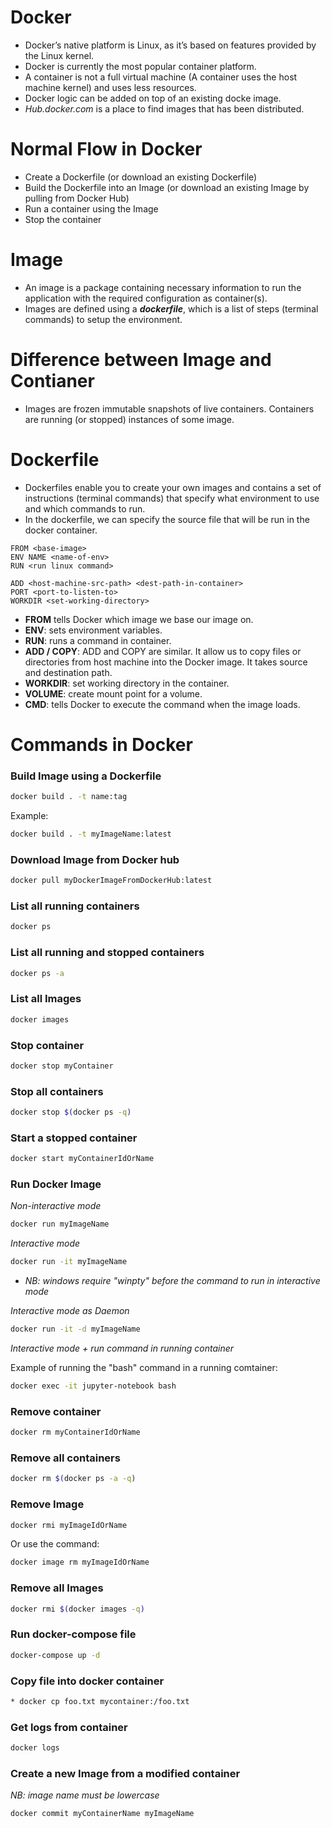 
# Docker
* Docker’s native platform is Linux, as it’s based on features provided by the Linux kernel. 
* Docker is currently the most popular container platform. 
* A container is not a full virtual machine (A container uses the host machine kernel) and uses less resources. 
* Docker logic can be added on top of an existing docke image. 
* *Hub.docker.com* is a place to find images that has been distributed. 



# Normal Flow in Docker
* Create a Dockerfile (or download an existing Dockerfile) 
* Build the Dockerfile into an Image (or download an existing Image by pulling from Docker Hub)
* Run a container using the Image
* Stop the container



# Image
* An image is a package containing necessary information to run the application with the required configuration as container(s). 
* Images are defined using a ***dockerfile***, which is a list of steps (terminal commands) to setup the environment.



# Difference between Image and Contianer
* Images are frozen immutable snapshots of live containers. Containers are running (or stopped) instances of some image. 



# Dockerfile
* Dockerfiles enable you to create your own images and contains a set of instructions (terminal commands) that specify what environment to use and which commands to run. 
* In the dockerfile, we can specify the source file that will be run in the docker container. 
```
FROM <base-image>
ENV NAME <name-of-env>
RUN <run linux command>

ADD <host-machine-src-path> <dest-path-in-container>
PORT <port-to-listen-to>
WORKDIR <set-working-directory>
```
* **FROM** tells Docker which image we base our image on. 
* **ENV**: sets environment variables. 
* **RUN**: runs a command in container. 
* **ADD / COPY**: ADD and COPY are similar. It allow us to copy files or directories from host machine into the Docker image. It takes source and destination path. 
* **WORKDIR**: set working directory in the container. 
* **VOLUME**: create mount point for a volume. 
* **CMD**: tells Docker to execute the command when the image loads. 



# Commands in Docker

### Build Image using a Dockerfile
```bash
docker build . -t name:tag
```
Example:
```bash
docker build . -t myImageName:latest
```

### Download Image from Docker hub
```bash
docker pull myDockerImageFromDockerHub:latest
```

### List all running containers
```bash
docker ps
```

### List all running and stopped containers
```bash
docker ps -a
```

### List all Images
```bash
docker images
```

### Stop container
```bash
docker stop myContainer
```

### Stop all containers
```bash
docker stop $(docker ps -q)
```

### Start a stopped container
```bash
docker start myContainerIdOrName
```

### Run Docker Image
*Non-interactive mode*
```bash
docker run myImageName
```

*Interactive mode*
```bash
docker run -it myImageName
```
* *NB: windows require "winpty" before the command to run in interactive mode*

*Interactive mode as Daemon*
```bash
docker run -it -d myImageName
```

*Interactive mode + run command in running container*

Example of running the "bash" command in a running comtainer:
```bash
docker exec -it jupyter-notebook bash
```

### Remove container
```bash
docker rm myContainerIdOrName
```

### Remove all containers
```bash
docker rm $(docker ps -a -q)
```

### Remove Image
```bash
docker rmi myImageIdOrName
```
Or use the command:
```bash
docker image rm myImageIdOrName
```

### Remove all Images
```bash
docker rmi $(docker images -q)
```

### Run docker-compose file
```bash
docker-compose up -d
```

### Copy file into docker container
```bash
* docker cp foo.txt mycontainer:/foo.txt
```

### Get logs from container
```bash
docker logs
```

### Create a new Image from a modified container
*NB: image name must be lowercase*
```bash
docker commit myContainerName myImageName
```

